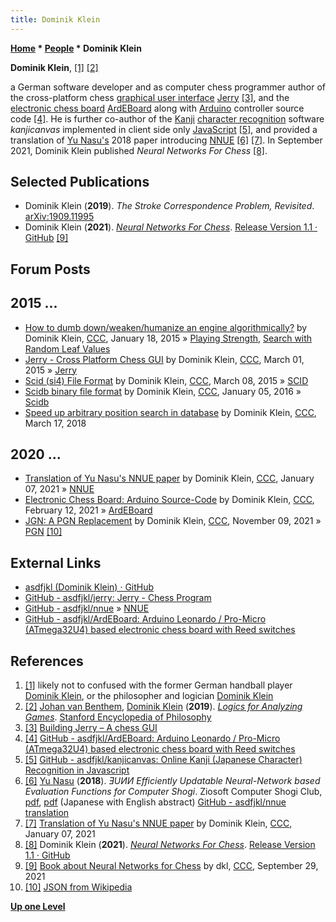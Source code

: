 ```yaml
---
title: Dominik Klein
---
```

**[Home](Home "Home") * [People](People "People") * Dominik Klein**

**Dominik Klein**, <a id="cite-note-1" href="#cite-ref-1">[1]</a> <a id="cite-note-2" href="#cite-ref-2">[2]</a>

a German software developer and as computer chess programmer author of the cross-platform chess [graphical user interface](GUI "GUI") [Jerry](Jerry "Jerry") <a id="cite-note-3" href="#cite-ref-3">[3]</a>, and the [electronic chess board](Sensory_Board "Sensory Board") [ArdEBoard](index.php?title=ArdEBoard&action=edit&redlink=1 "ArdEBoard (page does not exist)") along with [Arduino](Arduino "Arduino") controller source code <a id="cite-note-4" href="#cite-ref-4">[4]</a>.
He is further co-author of the [Kanji](https://en.wikipedia.org/wiki/Kanji) [character recognition](https://en.wikipedia.org/wiki/Optical_character_recognition) software *kanjicanvas* implemented in client side only [JavaScript](JavaScript "JavaScript") <a id="cite-note-5" href="#cite-ref-5">[5]</a>,
and provided a translation of [Yu Nasu's](Yu_Nasu "Yu Nasu") 2018 paper introducing [NNUE](NNUE "NNUE") <a id="cite-note-6" href="#cite-ref-6">[6]</a> <a id="cite-note-7" href="#cite-ref-7">[7]</a>. In September 2021, Dominik Klein published *Neural Networks For Chess* <a id="cite-note-8" href="#cite-ref-8">[8]</a>.

## Selected Publications

- Dominik Klein (**2019**). *The Stroke Correspondence Problem, Revisited*. [arXiv:1909.11995](https://arxiv.org/abs/1909.11995)
- Dominik Klein (**2021**). *[Neural Networks For Chess](https://github.com/asdfjkl/neural_network_chess)*. [Release Version 1.1 · GitHub](https://github.com/asdfjkl/neural_network_chess/releases/tag/v1.1) <a id="cite-note-9" href="#cite-ref-9">[9]</a>

## Forum Posts

## 2015 ...

- [How to dumb down/weaken/humanize an engine algorithmically?](http://www.talkchess.com/forum3/viewtopic.php?f=7&t=55011) by Dominik Klein, [CCC](CCC "CCC"), January 18, 2015 » [Playing Strength](Playing_Strength "Playing Strength"), [Search with Random Leaf Values](Search_with_Random_Leaf_Values "Search with Random Leaf Values")
- [Jerry - Cross Platform Chess GUI](http://www.talkchess.com/forum3/viewtopic.php?f=2&t=55520) by Dominik Klein, [CCC](CCC "CCC"), March 01, 2015 » [Jerry](Jerry "Jerry")
- [Scid (si4) File Format](http://www.talkchess.com/forum3/viewtopic.php?f=7&t=55597) by Dominik Klein, [CCC](CCC "CCC"), March 08, 2015 » [SCID](SCID "SCID")
- [Scidb binary file format](http://www.talkchess.com/forum3/viewtopic.php?f=7&t=58820) by Dominik Klein, [CCC](CCC "CCC"), January 05, 2016 » [Scidb](Scidb "Scidb")
- [Speed up arbitrary position search in database](http://www.talkchess.com/forum3/viewtopic.php?f=7&t=66866) by Dominik Klein, [CCC](CCC "CCC"), March 17, 2018

## 2020 ...

- [Translation of Yu Nasu's NNUE paper](http://www.talkchess.com/forum3/viewtopic.php?f=2&t=76250) by Dominik Klein, [CCC](CCC "CCC"), January 07, 2021 » [NNUE](NNUE "NNUE")
- [Electronic Chess Board: Arduino Source-Code](http://www.talkchess.com/forum3/viewtopic.php?f=7&t=76561) by Dominik Klein, [CCC](CCC "CCC"), February 12, 2021 » [ArdEBoard](index.php?title=ArdEBoard&action=edit&redlink=1 "ArdEBoard (page does not exist)")
- [JGN: A PGN Replacement](https://www.talkchess.com/forum3/viewtopic.php?f=7&t=78626) by Dominik Klein, [CCC](CCC "CCC"), November 09, 2021 » [PGN](Portable_Game_Notation "Portable Game Notation") <a id="cite-note-10" href="#cite-ref-10">[10]</a>

## External Links

- [asdfjkl (Dominik Klein) · GitHub](https://github.com/asdfjkl)
- [GitHub - asdfjkl/jerry: Jerry - Chess Program](https://github.com/asdfjkl/jerry)
- [GitHub - asdfjkl/nnue](https://github.com/asdfjkl/nnue) » [NNUE](NNUE "NNUE")
- [GitHub - asdfjkl/ArdEBoard: Arduino Leonardo / Pro-Micro (ATmega32U4) based electronic chess board with Reed switches](https://github.com/asdfjkl/ArdEBoard)

## References

1. <a id="cite-ref-1" href="#cite-note-1">[1]</a> likely not to confused with the former German handball player [Dominik Klein](https://en.wikipedia.org/wiki/Dominik_Klein), or the philosopher and logician [Dominik Klein](http://dominikklein.dk/about.html)
1. <a id="cite-ref-2" href="#cite-note-2">[2]</a> [Johan van Benthem](<https://en.wikipedia.org/wiki/Johan_van_Benthem_(logician)>), [Dominik Klein](http://dominikklein.dk/about.html) (**2019**). *[Logics for Analyzing Games](https://plato.stanford.edu/entries/logics-for-games/)*. [Stanford Encyclopedia of Philosophy](https://en.wikipedia.org/wiki/Stanford_Encyclopedia_of_Philosophy)
1. <a id="cite-ref-3" href="#cite-note-3">[3]</a> [Building Jerry – A chess GUI](https://buildingjerry.wordpress.com/)
1. <a id="cite-ref-4" href="#cite-note-4">[4]</a> [GitHub - asdfjkl/ArdEBoard: Arduino Leonardo / Pro-Micro (ATmega32U4) based electronic chess board with Reed switches](https://github.com/asdfjkl/ArdEBoard)
1. <a id="cite-ref-5" href="#cite-note-5">[5]</a> [GitHub - asdfjkl/kanjicanvas: Online Kanji (Japanese Character) Recognition in Javascript](https://github.com/asdfjkl/kanjicanvas)
1. <a id="cite-ref-6" href="#cite-note-6">[6]</a> [Yu Nasu](Yu_Nasu "Yu Nasu") (**2018**). *ƎUИИ Efficiently Updatable Neural-Network based Evaluation Functions for Computer Shogi*. Ziosoft Computer Shogi Club, [pdf](https://github.com/ynasu87/nnue/blob/master/docs/nnue.pdf), [pdf](https://www.apply.computer-shogi.org/wcsc28/appeal/the_end_of_genesis_T.N.K.evolution_turbo_type_D/nnue.pdf) (Japanese with English abstract) [GitHub - asdfjkl/nnue translation](https://github.com/asdfjkl/nnue)
1. <a id="cite-ref-7" href="#cite-note-7">[7]</a> [Translation of Yu Nasu's NNUE paper](http://www.talkchess.com/forum3/viewtopic.php?f=2&t=76250) by Dominik Klein, [CCC](CCC "CCC"), January 07, 2021
1. <a id="cite-ref-8" href="#cite-note-8">[8]</a> Dominik Klein (**2021**). *[Neural Networks For Chess](https://github.com/asdfjkl/neural_network_chess)*. [Release Version 1.1 · GitHub](https://github.com/asdfjkl/neural_network_chess/releases/tag/v1.1)
1. <a id="cite-ref-9" href="#cite-note-9">[9]</a> [Book about Neural Networks for Chess](https://www.talkchess.com/forum3/viewtopic.php?f=2&t=78283) by dkl, [CCC](CCC "CCC"), September 29, 2021
1. <a id="cite-ref-10" href="#cite-note-10">[10]</a> [JSON from Wikipedia](https://en.wikipedia.org/wiki/JSON)

**[Up one Level](People "People")**

